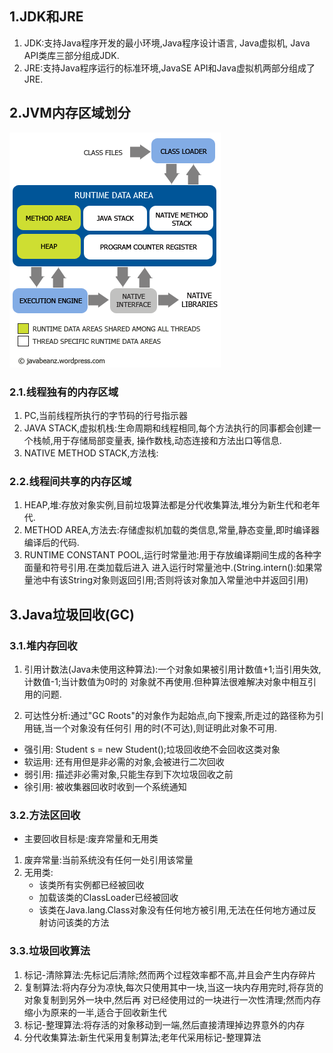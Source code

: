 ## 1.JDK和JRE
1. JDK:支持Java程序开发的最小环境,Java程序设计语言, Java虚拟机, Java API类库三部分组成JDK.
2. JRE:支持Java程序运行的标准环境,JavaSE API和Java虚拟机两部分组成了JRE.

## 2.JVM内存区域划分
![](./images/jvmstructure.png)

### 2.1.线程独有的内存区域
1. PC,当前线程所执行的字节码的行号指示器
2. JAVA STACK,虚拟机栈:生命周期和线程相同,每个方法执行的同事都会创建一个栈帧,用于存储局部变量表,
操作数栈,动态连接和方法出口等信息.
3. NATIVE METHOD STACK,方法栈:

### 2.2.线程间共享的内存区域
1. HEAP,堆:存放对象实例,目前垃圾算法都是分代收集算法,堆分为新生代和老年代.
2. METHOD AREA,方法去:存储虚拟机加载的类信息,常量,静态变量,即时编译器编译后的代码.
3. RUNTIME CONSTANT POOL,运行时常量池:用于存放编译期间生成的各种字面量和符号引用.在类加载后进入
进入运行时常量池中.(String.intern():如果常量池中有该String对象则返回引用;否则将该对象加入常量池中并返回引用)

## 3.Java垃圾回收(GC)
### 3.1.堆内存回收
1. 引用计数法(Java未使用这种算法):一个对象如果被引用计数值+1;当引用失效,计数值-1;当计数值为0时的
对象就不再使用.但种算法很难解决对象中相互引用的问题.

2. 可达性分析:通过"GC Roots"的对象作为起始点,向下搜索,所走过的路径称为引用链,当一个对象没有任何引
用的时(不可达),则证明此对象不可用.

- 强引用: Student s = new Student();垃圾回收绝不会回收这类对象
- 软运用: 还有用但是非必需的对象,会被进行二次回收
- 弱引用: 描述非必需对象,只能生存到下次垃圾回收之前
- 徐引用: 被收集器回收时收到一个系统通知

### 3.2.方法区回收
- 主要回收目标是:废弃常量和无用类
1. 废弃常量:当前系统没有任何一处引用该常量
2. 无用类:
    + 该类所有实例都已经被回收
    + 加载该类的ClassLoader已经被回收
    + 该类在Java.lang.Class对象没有任何地方被引用,无法在任何地方通过反射访问该类的方法
    
### 3.3.垃圾回收算法
1. 标记-清除算法:先标记后清除;然而两个过程效率都不高,并且会产生内存碎片
2. 复制算法:将内存分为凉快,每次只使用其中一块,当这一块内存用完时,将存货的对象复制到另外一块中,然后再
对已经使用过的一块进行一次性清理;然而内存缩小为原来的一半,适合于回收新生代
3. 标记-整理算法:将存活的对象移动到一端,然后直接清理掉边界意外的内存
4. 分代收集算法:新生代采用复制算法;老年代采用标记-整理算法

